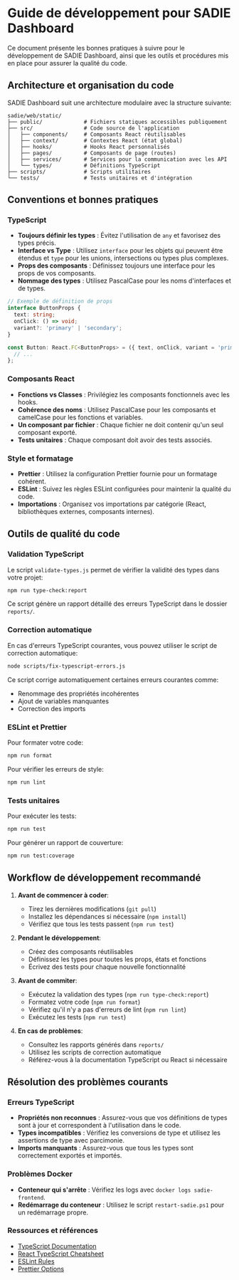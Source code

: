 # Guide de développement pour SADIE Dashboard

Ce document présente les bonnes pratiques à suivre pour le développement de SADIE Dashboard, ainsi que les outils et procédures mis en place pour assurer la qualité du code.

## Architecture et organisation du code

SADIE Dashboard suit une architecture modulaire avec la structure suivante:

```
sadie/web/static/
├── public/             # Fichiers statiques accessibles publiquement
├── src/                # Code source de l'application
│   ├── components/     # Composants React réutilisables
│   ├── context/        # Contextes React (état global)
│   ├── hooks/          # Hooks React personnalisés
│   ├── pages/          # Composants de page (routes)
│   ├── services/       # Services pour la communication avec les API
│   └── types/          # Définitions TypeScript
├── scripts/            # Scripts utilitaires
└── tests/              # Tests unitaires et d'intégration
```

## Conventions et bonnes pratiques

### TypeScript

- **Toujours définir les types** : Évitez l'utilisation de `any` et favorisez des types précis.
- **Interface vs Type** : Utilisez `interface` pour les objets qui peuvent être étendus et `type` pour les unions, intersections ou types plus complexes.
- **Props des composants** : Définissez toujours une interface pour les props de vos composants.
- **Nommage des types** : Utilisez PascalCase pour les noms d'interfaces et de types.

```typescript
// Exemple de définition de props
interface ButtonProps {
  text: string;
  onClick: () => void;
  variant?: 'primary' | 'secondary';
}

const Button: React.FC<ButtonProps> = ({ text, onClick, variant = 'primary' }) => {
  // ...
};
```

### Composants React

- **Fonctions vs Classes** : Privilégiez les composants fonctionnels avec les hooks.
- **Cohérence des noms** : Utilisez PascalCase pour les composants et camelCase pour les fonctions et variables.
- **Un composant par fichier** : Chaque fichier ne doit contenir qu'un seul composant exporté.
- **Tests unitaires** : Chaque composant doit avoir des tests associés.

### Style et formatage

- **Prettier** : Utilisez la configuration Prettier fournie pour un formatage cohérent.
- **ESLint** : Suivez les règles ESLint configurées pour maintenir la qualité du code.
- **Importations** : Organisez vos importations par catégorie (React, bibliothèques externes, composants internes).

## Outils de qualité du code

### Validation TypeScript

Le script `validate-types.js` permet de vérifier la validité des types dans votre projet:

```bash
npm run type-check:report
```

Ce script génère un rapport détaillé des erreurs TypeScript dans le dossier `reports/`.

### Correction automatique

En cas d'erreurs TypeScript courantes, vous pouvez utiliser le script de correction automatique:

```bash
node scripts/fix-typescript-errors.js
```

Ce script corrige automatiquement certaines erreurs courantes comme:
- Renommage des propriétés incohérentes
- Ajout de variables manquantes
- Correction des imports

### ESLint et Prettier

Pour formater votre code:

```bash
npm run format
```

Pour vérifier les erreurs de style:

```bash
npm run lint
```

### Tests unitaires

Pour exécuter les tests:

```bash
npm run test
```

Pour générer un rapport de couverture:

```bash
npm run test:coverage
```

## Workflow de développement recommandé

1. **Avant de commencer à coder**:
   - Tirez les dernières modifications (`git pull`)
   - Installez les dépendances si nécessaire (`npm install`)
   - Vérifiez que tous les tests passent (`npm run test`)

2. **Pendant le développement**:
   - Créez des composants réutilisables
   - Définissez les types pour toutes les props, états et fonctions
   - Écrivez des tests pour chaque nouvelle fonctionnalité

3. **Avant de commiter**:
   - Exécutez la validation des types (`npm run type-check:report`)
   - Formatez votre code (`npm run format`)
   - Vérifiez qu'il n'y a pas d'erreurs de lint (`npm run lint`)
   - Exécutez les tests (`npm run test`)

4. **En cas de problèmes**:
   - Consultez les rapports générés dans `reports/`
   - Utilisez les scripts de correction automatique
   - Référez-vous à la documentation TypeScript ou React si nécessaire

## Résolution des problèmes courants

### Erreurs TypeScript

- **Propriétés non reconnues** : Assurez-vous que vos définitions de types sont à jour et correspondent à l'utilisation dans le code.
- **Types incompatibles** : Vérifiez les conversions de type et utilisez les assertions de type avec parcimonie.
- **Imports manquants** : Assurez-vous que tous les types sont correctement exportés et importés.

### Problèmes Docker

- **Conteneur qui s'arrête** : Vérifiez les logs avec `docker logs sadie-frontend`.
- **Redémarrage du conteneur** : Utilisez le script `restart-sadie.ps1` pour un redémarrage propre.

### Ressources et références

- [TypeScript Documentation](https://www.typescriptlang.org/docs/)
- [React TypeScript Cheatsheet](https://react-typescript-cheatsheet.netlify.app/)
- [ESLint Rules](https://eslint.org/docs/rules/)
- [Prettier Options](https://prettier.io/docs/en/options.html) 